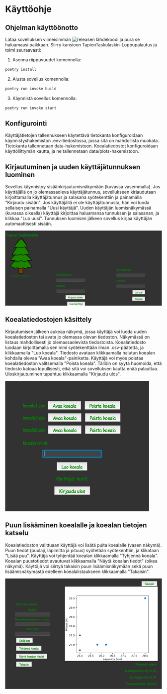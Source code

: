 # Käyttöohje

## Ohjelman käyttöönotto

Lataa sovelluksen viimeisimmän ![releasen](https://github.com/annis1234/TapionTaskulaskin/releases/tag/Loppupalautus) lähdekoodi ja pura se haluamaasi paikkaan. Siirry kansioon TapionTaskulaskin-Loppupalautus ja toimi seuraavasti:

1. Asenna riippuvuudet komennolla:

```bash
poetry install
```

2. Alusta sovellus komennolla:

```bash
poetry run invoke build
```

3. Käynnistä sovellus komennolla:

```bash
poetry run invoke start
```
## Konfigurointi

Käyttäjätietojen tallennukseen käytettävä tietokanta konfiguroidaan käynnistyshakemiston .env-tiedostossa, jossa sitä on mahdollista muokata. Tietokanta tallennetaan data-hakemistoon. Koealatiedostot konfiguroidaan käyttöliittymän kautta, ja ne tallennetaan data/plots-hakemistoon.

## Kirjautuminen ja uuden käyttäjätunnuksen luominen

Sovellus käynnistyy sisäänkirjautumisnäkymään (kuvassa vasemmalla). Jos käyttäjällä on jo olemassaoleva käyttäjätunnus, sovellukseen kirjaudutaan kirjoittamalla käyttäjätunnus ja salasana syötekenttiin ja painamalla "Kirjaudu sisään". Jos käyttäjällä ei ole käyttäjätunnusta, hän voi luoda sellaisen painamalla "Uusi käyttäjä". Uuden käyttäjän luomisnäkymässä (kuvassa oikealla) käyttäjä kirjoittaa haluamansa tunnuksen ja salasanan, ja klikkaa "Luo uusi". Tunnuksen luomisen jälkeen sovellus kirjaa käyttäjän automaattisesti sisään.

![start](https://github.com/annis1234/TapionTaskulaskin/blob/main/dokumentaatio/kuvat/start.png)

## Koealatiedostojen käsittely

Kirjautumisen jälkeen aukeaa näkymä, jossa käyttäjä voi luoda uuden koealatiedoston tai avata jo olemassa olevan tiedoston. Näkymässä on listaus mahdollisesti jo olemassaolevista tiedostoista.  Koealatiedosto luodaan kirjoittamalla sen nimi syötekenttään ilman .csv-päätettä, ja klikkaamalla "Luo koeala". Tiedosto avataan klikkaamalla halutun koealan kohdalla olevaa "Avaa koeala"-painiketta. Käyttäjä voi myös poistaa koealatiedoston valitsemalla "Poista koeala". Tällöin on syytä huomoida, että tiedosto katoaa lopullisesti, eikä sitä voi sovelluksen kautta enää palauttaa. Uloskirjautuminen tapahtuu klikkaamalla "Kirjaudu ulos".

![handle_plots_view](https://github.com/annis1234/TapionTaskulaskin/blob/main/dokumentaatio/kuvat/handle_plots_view.png)

## Puun lisääminen koealalle ja koealan tietojen katselu

Koealatiedoston valittuaan käyttäjä voi lisätä puita koealalle (vasen näkymä). Puun tiedot (puulaji, läpimitta ja pituus) syötetään syötekenttiin, ja klikataan "Lisää puu". Käyttäjä voi tyhjentää koealan klikkaamalla "Tyhjennä koeala". Koealan puustotiedot avautuvat klikkaamalla "Näytä koealan tiedot" (oikea näkymä). Käyttäjä voi siirtyä takaisin puun lisäämisnäkymään sekä puun lisäämisnäkymästä edelleen koealalistaukseen klikkaamalla "Takaisin".

![handle_stand_data](https://github.com/annis1234/TapionTaskulaskin/blob/main/dokumentaatio/kuvat/handle_stand_data.png)
